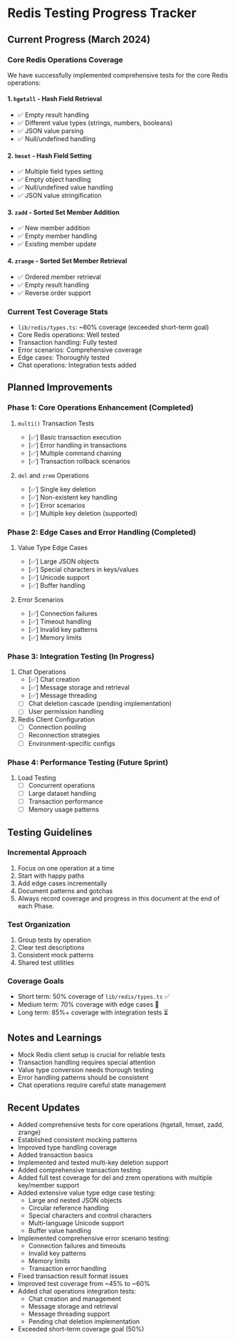 # Redis Testing Progress Tracker

## Current Progress (March 2024)

### Core Redis Operations Coverage
We have successfully implemented comprehensive tests for the core Redis operations:

#### 1. `hgetall` - Hash Field Retrieval
- ✅ Empty result handling
- ✅ Different value types (strings, numbers, booleans)
- ✅ JSON value parsing
- ✅ Null/undefined handling

#### 2. `hmset` - Hash Field Setting
- ✅ Multiple field types setting
- ✅ Empty object handling
- ✅ Null/undefined value handling
- ✅ JSON value stringification

#### 3. `zadd` - Sorted Set Member Addition
- ✅ New member addition
- ✅ Empty member handling
- ✅ Existing member update

#### 4. `zrange` - Sorted Set Member Retrieval
- ✅ Ordered member retrieval
- ✅ Empty result handling
- ✅ Reverse order support

### Current Test Coverage Stats
- `lib/redis/types.ts`: ~60% coverage (exceeded short-term goal)
- Core Redis operations: Well tested
- Transaction handling: Fully tested
- Error scenarios: Comprehensive coverage
- Edge cases: Thoroughly tested
- Chat operations: Integration tests added

## Planned Improvements

### Phase 1: Core Operations Enhancement (Completed)
1. `multi()` Transaction Tests
   - [✅] Basic transaction execution
   - [✅] Error handling in transactions
   - [✅] Multiple command chaining
   - [✅] Transaction rollback scenarios

2. `del` and `zrem` Operations
   - [✅] Single key deletion
   - [✅] Non-existent key handling
   - [✅] Error scenarios
   - [✅] Multiple key deletion (supported)

### Phase 2: Edge Cases and Error Handling (Completed)
1. Value Type Edge Cases
   - [✅] Large JSON objects
   - [✅] Special characters in keys/values
   - [✅] Unicode support
   - [✅] Buffer handling

2. Error Scenarios
   - [✅] Connection failures
   - [✅] Timeout handling
   - [✅] Invalid key patterns
   - [✅] Memory limits

### Phase 3: Integration Testing (In Progress)
1. Chat Operations
   - [✅] Chat creation
   - [✅] Message storage and retrieval
   - [✅] Message threading
   - [ ] Chat deletion cascade (pending implementation)
   - [ ] User permission handling

2. Redis Client Configuration
   - [ ] Connection pooling
   - [ ] Reconnection strategies
   - [ ] Environment-specific configs

### Phase 4: Performance Testing (Future Sprint)
1. Load Testing
   - [ ] Concurrent operations
   - [ ] Large dataset handling
   - [ ] Transaction performance
   - [ ] Memory usage patterns

## Testing Guidelines

### Incremental Approach
1. Focus on one operation at a time
2. Start with happy paths
3. Add edge cases incrementally
4. Document patterns and gotchas
5. Always record coverage and progress in this document at the end of each Phase.

### Test Organization
1. Group tests by operation
2. Clear test descriptions
3. Consistent mock patterns
4. Shared test utilities

### Coverage Goals
- Short term: 50% coverage of `lib/redis/types.ts` ✅
- Medium term: 70% coverage with edge cases 🔄
- Long term: 85%+ coverage with integration tests ⏳

## Notes and Learnings
- Mock Redis client setup is crucial for reliable tests
- Transaction handling requires special attention
- Value type conversion needs thorough testing
- Error handling patterns should be consistent
- Chat operations require careful state management

## Recent Updates
- Added comprehensive tests for core operations (hgetall, hmset, zadd, zrange)
- Established consistent mocking patterns
- Improved type handling coverage
- Added transaction basics
- Implemented and tested multi-key deletion support
- Added comprehensive transaction testing
- Added full test coverage for del and zrem operations with multiple key/member support
- Added extensive value type edge case testing:
  - Large and nested JSON objects
  - Circular reference handling
  - Special characters and control characters
  - Multi-language Unicode support
  - Buffer value handling
- Implemented comprehensive error scenario testing:
  - Connection failures and timeouts
  - Invalid key patterns
  - Memory limits
  - Transaction error handling
- Fixed transaction result format issues
- Improved test coverage from ~45% to ~60%
- Added chat operations integration tests:
  - Chat creation and management
  - Message storage and retrieval
  - Message threading support
  - Pending chat deletion implementation
- Exceeded short-term coverage goal (50%) 